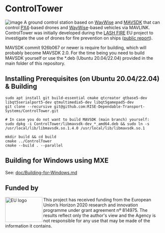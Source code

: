 # ControlTower
![image](https://user-images.githubusercontent.com/2404625/202209615-afe01d3f-0408-4ebe-8c7e-539b10d8b27b.png)
A ground control station based on [WayWise](https://github.com/RISE-Dependable-Transport-Systems/WayWise) and [MAVSDK](http://mavsdk.io/) that can control [PX4](https://px4.io/)-based drones and [WayWise](https://github.com/RISE-Dependable-Transport-Systems/WayWise)-based vehicles via MAVLINK.
ControlTower was initially developed during the [LASH FIRE](https://lashfire.eu/) EU project to investigate the use of drones for fire prevention on ships ([public report](https://lashfire.eu/media/2023/03/LASH-FIRE_D07.7_Development-and-onboard-assessment-of-drone-for-assistance-in-firefighting-resource-management-and-rescue-operations_V03.pdf)).

MAVSDK commit 926b067 or newer is require for building, which will probably become MAVSDK 2.0. For the time being you need to build MAVSDK yourself or use the *.deb (Ubuntu 20.04/22.04) provided in the main folder of this repository.

## Installing Prerequisites (on Ubuntu 20.04/22.04) & Building
    sudo apt install git build-essential cmake qtcreator qtbase5-dev libqt5serialport5-dev qtmultimedia5-dev libqt5gamepad5-dev
    git clone --recursive git@github.com:RISE-Dependable-Transport-Systems/ControlTower.git
    
    # In case you do not want to build MAVSDK (main branch) yourself:
    sudo dpkg -i ControlTower/libmavsdk-dev_*_amd64.deb && sudo ln -s /usr/local/lib/libmavsdk.so.1.4.0 /usr/local/lib/libmavsdk.so.1
    
    mkdir build && cd build
    cmake ../ControlTower
    cmake --build . --parallel 
    
## Building for Windows using MXE
See: [doc/Building-for-Windows.md](https://github.com/RISE-Dependable-Transport-Systems/ControlTower/blob/main/doc/Building-for-Windows.md)
    
## Funded by
<img src="https://user-images.githubusercontent.com/2404625/202213271-a4006999-49d5-4e61-9f3d-867a469238d1.png" width="120" height="81" align="left" alt="EU logo" />
This project has received funding from the European Union’s Horizon 2020 research and innovation programme under grant agreement nº 814975. The results reflect only the author's view and the Agency is not responsible
for any use that may be made of the information it contains.
